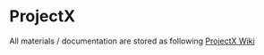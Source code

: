 # ProjectX

All materials / documentation are stored as following [ProjectX Wiki](https://github.com/hoangphan/ProjectX/wiki)
